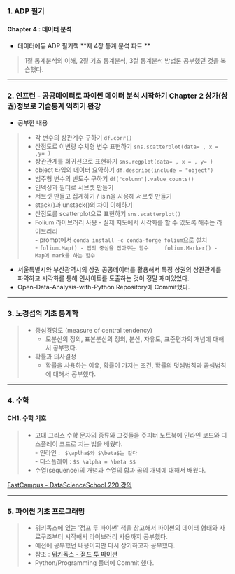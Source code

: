 ### 1. ADP 필기
#### Chapter 4 : 데이터 분석
- 데이터에듀 ADP 필기책 **제 4장 통계 분석 파트 ** 
> 1절 통계분석의 이해, 2절 기초 통계분석, 3절 통계분석 방법론 공부했던 것을 복습했다.
                
- - -             

### 2. 인프런 - 공공데이터로 파이썬 데이터 분석 시작하기 Chapter 2 상가(상권)정보로 기술통계 익히기 완강
- 공부한 내용
> - 각 변수의 상관계수 구하기 ```df.corr()```    
> - 산점도로 이변량 수치형 변수 표현하기 ```sns.scatterplot(data= , x = ,y= )```
> - 상관관계를 회귀선으로 표현하기 ```sns.regplot(data= , x = , y= )```    
> - object 타입의 데이터 요약하기 ```df.describe(include = "object")```     
> - 범주형 변수의 빈도수 구하기 ```df["column"].value_counts()```    
> - 인덱싱과 필터로 서브셋 만들기    
> - 서브셋 만들고 집계하기 / isin을 사용해 서브셋 만들기    
> - stack()과 unstack()의 차이 이해하기    
> - 산점도를 scatterplot으로 표현하기 ```sns.scatterplot()```    
> - Folium 라이브러리 사용 - 실제 지도에서 시각화를 할 수 있도록 해주는 라이브러리    
    - prompt에서 ```conda install -c conda-forge folium```으로 설치    
    - ```
    folium.Map() - 맵의 중심을 잡아주는 함수    
    folium.Marker() - Map에 mark를 하는 함수 ```
- 서울특별시와 부산광역시의 상권 공공데이터를 활용해서 특정 상권의 상관관계를 파악하고 시각화를 통해 인사이트를 도출하는 것이 정말 재미있었다. 
- Open-Data-Analysis-with-Python Repository에 Commit했다.
- - - 

### 3. 노경섭의 기초 통계학
> - 중심경향도 (measure of central tendency)
>   - 모분산의 정의, 표본분산의 정의, 분산, 자유도, 표준편차의 개념에 대해서 공부했다.
> - 확률과 의사결정
>    - 확률을 사용하는 이유, 확률이 가지는 조건, 확률의 덧셈법칙과 곱셈법칙에 대해서 공부했다.
  
- - -
### 4. 수학 
#### CH1. 수학 기호
> - 고대 그리스 수학 문자의 종류와 그것들을 주피터 노트북에 인라인 코드와 디스플레이 코드로 치는 법을 배웠다.    
    - 인라인 : ``` $\aplha$와 $\beta$는 같다```     
    - 디스플레이 : ```$$ \alpha = \beta $$ ```    
> - 수열(sequence)의 개념과 수열의 합과 곱의 개념에 대해서 배웠다.    
    
[FastCampus - DataScienceSchool 220 강의](https://www.fastcampus.co.kr/)

- - - 
### 5. 파이썬 기초 프로그래밍
> - 위키독스에 있는 '점프 투 파이썬' 책을 참고해서 파이썬의 데이터 형태와 자료구조부터 시작해서 라이브러리 사용까지 공부했다.    
> - 예전에 공부했던 내용이지만 다시 상기하고자 공부했다.    
> - 참조 : [위키독스 - 점프 투 파이썬](https://wikidocs.net/book/1)
> - Python/Programming 폴더에 Commit 했다.
